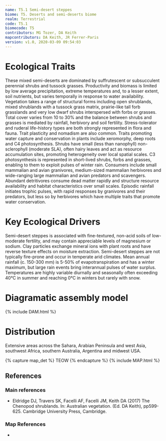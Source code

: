 ```yaml
---
name: T5.1 Semi-desert steppes
biome: T5. Deserts and semi-deserts biome
realm: Terrestrial
code: T5.1
biomecode: T5
contributors: MG Tozer, DA Keith
mapcontributors: DA Keith, JR Ferrer-Paris
version: v1.0, 2020-03-09 09:54:03
---
```

# Ecological Traits
 
These mixed semi-deserts are dominated by suffrutescent or subsucculent perennial shrubs and tussock grasses. Productivity and biomass is limited by low average precipitation, extreme temperatures and, to a lesser extent, soil nutrients, but varies temporally in response to water availability. Vegetation takes a range of structural forms including open shrublands, mixed shrublands with a tussock grass matrix, prairie-like tall forb grasslands and very low dwarf shrubs interspersed with forbs or grasses. Total cover varies from 10 to 30% and the balance between shrubs and grasses is mediated by rainfall, herbivory and soil fertility. Stress-tolerator and ruderal life-history types are both strongly represented in flora and fauna. Trait plasticity and nomadism are also common. Traits promoting water capture and conservation in plants include xeromorphy, deep roots and C4 photosynthesis. Shrubs have small (less than nanophyll) non-sclerophyll (moderate SLA), often hairy leaves and act as resource accumulation sites, promoting heterogeneity over local spatial scales. C3 photosynthesis is represented in short-lived shrubs, forbs and grasses, enabling to them to exploit pulses of winter rain. Consumers include small mammalian and avian granivores, medium-sized mammalian herbivores and wide-ranging large mammalian and avian predators and scavengers.  Abundant detritivores consume dead matter rapidly and structure resource availability and habitat characteristics over small scales. Episodic rainfall initiates trophic pulses, with rapid responses by granivores and their predators, but less so by herbivores which have multiple traits that promote water conservation.
 
# Key Ecological Drivers
 
Semi-desert steppes is associated with fine-textured, non-acid soils of low-moderate fertility, and may contain appreciable levels of magnesium or sodium. Clay particles exchange mineral ions with plant roots and have reverse texture effects on moisture extraction. Semi-desert steppes are not typically fire-prone and occur in temperate arid climates.  Mean annual rainfall (c. 150-300 mm) is 5-50% of  evapotranspiration and has a winter maximum, but large rain events bring interannual pulses of water surplus. Temperatures are highly variable diurnally and seasonally often exceeding 40°C in summer and reaching 0°C in winters but rarely with snow.
 
# Diagramatic assembly model
 
{% include DAM.html %}
 
# Distribution
 
Extensive areas across the Sahara, Arabian Peninsula and west Asia, southwest Africa, southern Australia, Argentina and midwest USA.

{% capture map_det %}
TEOW
{% endcapture %}
{% include MAP.html %}

## References
### Main references
* Eldridge DJ, Travers SK, Facelli AF, Facelli JM, Keith DA (2017) The Chenopod shrublands. In: Australian vegetation. (Ed. DA Keith), pp599-625. Cambridge University Press, Cambridge.
### Map References
* 
